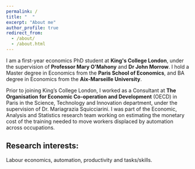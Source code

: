 ```yaml
---
permalink: /
title: "  "
excerpt: "About me"
author_profile: true
redirect_from: 
  - /about/
  - /about.html
---
```



I am a first-year economics PhD student at **King's College London**, under the supervision of **Professor Mary O'Mahony** and **Dr John Morrow**.
I hold a Master degree in Economics from the **Paris School of Economics**, and BA degree in Economics from the **Aix-Marseille University**. 

Prior to joining King’s College London, I worked as a Consultant at **The Organisation for Economic Co-operation and Development** (OECD) in Paris in the Science, Technology and Innovation department, under the supervision of Dr. Mariagrazia Squicciarini.
I was part of the Economic, Analysis and Statistics research team working on estimating the monetary cost of the training needed to move workers displaced by automation across occupations.

## Research interests:

Labour economics, automation, productivity and tasks/skills.
